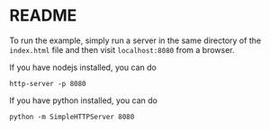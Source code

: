 # README

To run the example, simply run a server in the same directory of the `index.html` file and then visit `localhost:8080` from a browser.

If you have nodejs installed, you can do

```http-server -p 8080```

If you have python installed, you can do

```python -m SimpleHTTPServer 8080```
